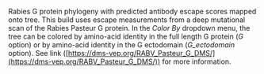 Rabies G protein phylogeny with predicted antibody escape scores mapped onto tree. This build uses escape measurements from a deep mutational scan of the Rabies Pasteur G protein. In the *Color By* dropdown menu, the tree can be colored by amino-acid identity in the full length G protein (*G* option) or by amino-acid identity in the G ectodomain (*G_ectodomain* option). See link ([https://dms-vep.org/RABV_Pasteur_G_DMS/](https://dms-vep.org/RABV_Pasteur_G_DMS/)) for more information.
